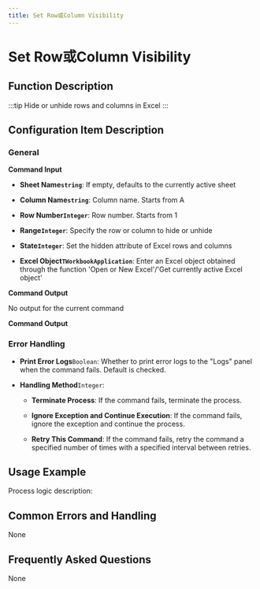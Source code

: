 ```yaml
---
title: Set Row或Column Visibility
---
```


# Set Row或Column Visibility

## Function Description

:::tip 
Hide or unhide rows and columns in Excel
:::

## Configuration Item Description

### General

**Command Input**

- **Sheet Name`string`**: If empty, defaults to the currently active sheet

- **Column Name`string`**: Column name. Starts from A

- **Row Number`Integer`**: Row number. Starts from 1

- **Range`Integer`**: Specify the row or column to hide or unhide

- **State`Integer`**: Set the hidden attribute of Excel rows and columns

- **Excel Object`TWorkbookApplication`**: Enter an Excel object obtained through the function 'Open or New Excel'/'Get currently active Excel object'


**Command Output**

No output for the current command


**Command Output**

### Error Handling

- **Print Error Logs**`Boolean`: Whether to print error logs to the "Logs" panel when the command fails. Default is checked. 

- **Handling Method**`Integer`:

    - **Terminate Process**: If the command fails, terminate the process.

    - **Ignore Exception and Continue Execution**: If the command fails, ignore the exception and continue the process.

    - **Retry This Command**: If the command fails, retry the command a specified number of times with a specified interval between retries.

## Usage Example

Process logic description:

## Common Errors and Handling

None

## Frequently Asked Questions

None


